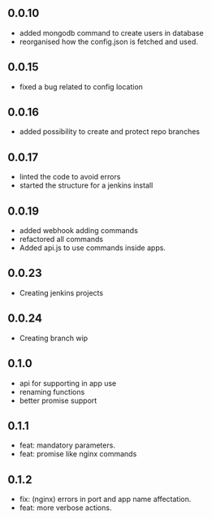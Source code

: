 ## 0.0.10
- added mongodb command to create users in database
- reorganised how the config.json is fetched and used.

## 0.0.15
- fixed a bug related to config location


## 0.0.16
- added possibility to create and protect repo branches


## 0.0.17
- linted the code to avoid errors
- started the structure for a jenkins install


## 0.0.19
- added webhook adding commands
- refactored all commands
- Added api.js to use commands inside apps.


## 0.0.23
- Creating jenkins projects

## 0.0.24
- Creating branch wip


## 0.1.0
- api for supporting in app use
- renaming functions
- better promise support

## 0.1.1
- feat: mandatory parameters.
- feat: promise like nginx commands

## 0.1.2
- fix: (nginx) errors in port and app name affectation.
- feat: more verbose actions.
